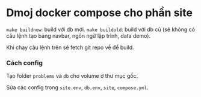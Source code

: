 # Dmoj docker compose cho phần site

`make buildnew`: build với db mới.
`make buildold`: build với db cũ (sẽ không có câu lệnh tạo bảng navbar, ngôn ngữ lập trình, data demo).

Khi chạy câu lệnh trên sẽ fetch git repo về để build.

### Cách config

Tạo folder `problems` và `db` cho volume ở thư mục gốc.

Sửa các config trong `site.env`, `db.env`, `site`, `compose.yml`.

